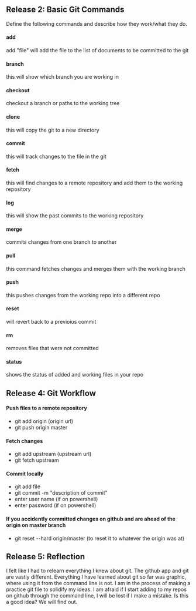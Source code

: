 ## Release 2: Basic Git Commands
Define the following commands and describe how they work/what they do.  


#### add
add "file" will add the file to the list of documents to be committed to the git 

#### branch
this will show which branch you are working in

#### checkout
checkout a branch or paths to the working tree

#### clone
this will copy the git to a new directory

#### commit
this will track changes to the file in the git

#### fetch
this will find changes to a remote repository and add them to the working repository

#### log
this will show the past commits to the working repository

#### merge
commits changes from one branch to another

#### pull
this command fetches changes and merges them with the working branch

#### push
this pushes changes from the working repo into a different repo

#### reset
will revert back to a previoius commit

#### rm
removes files that were not committed

#### status
shows the status of added and working files in your repo


## Release 4: Git Workflow

#### Push files to a remote repository
- git add origin (origin url)
- git push origin master


#### Fetch changes
- git add upstream (upstream url)
- git fetch upstream

#### Commit locally
- git add file
- git commit -m "description of commit"
- enter user name (if on powershell)
- enter password (if on powershell)

#### If you accidently committed changes on github and are ahead of the origin on master branch
- git reset --hard origin/master (to reset it to whatever the origin was at)

## Release 5: Reflection
I felt like I had to relearn everything I knew about git. The github app and git are vastly different. Everything I have learned about git so far was graphic, where using it from the command line is not. I am in the process of making a practice git file to solidify my ideas. I am afraid if I start adding to my repos on github through the command line, I will be lost if I make a mistake. Is this a good idea? We will find out. 
